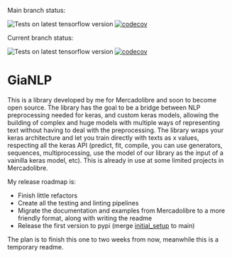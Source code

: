 Main branch status: 

![Tests on latest tensorflow version](https://github.com/jian01/GiaNLP/actions/workflows/tests.yml/badge.svg?branch=main) [![codecov](https://codecov.io/gh/jian01/GiaNLP/branch/main/graph/badge.svg)](https://codecov.io/gh/jian01/GiaNLP)

Current branch status: 

![Tests on latest tensorflow version](https://github.com/jian01/GiaNLP/actions/workflows/tests.yml/badge.svg?branch=initial_setup) [![codecov](https://codecov.io/gh/jian01/GiaNLP/branch/initial_setup/graph/badge.svg)](https://codecov.io/gh/jian01/GiaNLP)

# GiaNLP

This is a library developed by me for Mercadolibre and soon to become open source. The library has the goal to be a bridge between NLP preprocessing needed for keras, and custom keras models, allowing the building of complex and huge models with multiple ways of representing text without having to deal with the preprocessing. The library wraps your keras architecture and let you train directly with texts as x values, respecting all the keras API (predict, fit, compile, you can use generators, sequences, multiprocessing, use the model of our library as the input of a vainilla keras model, etc). This is already in use at some limited projects in Mercadolibre.

My release roadmap is:

* Finish little refactors
* Create all the testing and linting pipelines
* Migrate the documentation and examples from Mercadolibre to a more friendly format, along with writing the readme
* Release the first version to pypi (merge [initial_setup](https://github.com/jian01/GiaNLP/tree/initial_setup) to main)

The plan is to finish this one to two weeks from now, meanwhile this is a temporary readme.